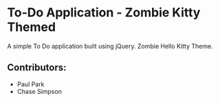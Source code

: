 # To-Do Application - Zombie Kitty Themed

A simple To Do application built using jQuery. Zombie Hello Kitty Theme.

## Contributors:
* Paul Park
* Chase Simpson
